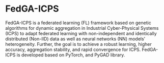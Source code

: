 # FedGA-ICPS
FedGA-ICPS is a federated learning (FL) framework based on genetic algorithms for dynamic aggregation in Industrial Cyber-Physical Systems (ICPS) to adapt federated learning with non-independent and identically distributed (Non-IID) data as well as neural networks (NN) models’ heterogeneity. Further, the goal is to achieve a robust learning, higher accuracy, aggregation stability, and rapid convergence for ICPS. FedGA-ICPS is developed based on PyTorch, and PyGAD library.

